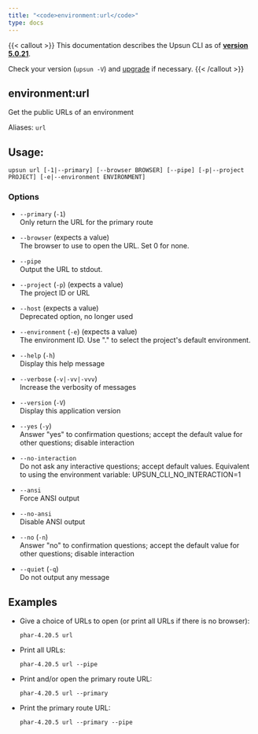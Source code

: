 ```yaml
---
title: "<code>environment:url</code>"
type: docs
---
```


{{< callout >}}
  This documentation describes the Upsun CLI as of **[version 5.0.21](https://github.com/platformsh/cli/releases/tag/5.0.21)**.
  
  Check your version (`upsun -V`) and [upgrade](/cli/#upgrade-the-cli) if necessary.
{{< /callout >}}

environment:url
---------------
Get the public URLs of an environment

Aliases: `url`

## Usage:

```
upsun url [-1|--primary] [--browser BROWSER] [--pipe] [-p|--project PROJECT] [-e|--environment ENVIRONMENT]
```

### Options

* `--primary` (`-1`)  
  Only return the URL for the primary route

* `--browser` (expects a value)  
  The browser to use to open the URL. Set 0 for none.

* `--pipe`  
  Output the URL to stdout.

* `--project` (`-p`) (expects a value)  
  The project ID or URL

* `--host` (expects a value)  
  Deprecated option, no longer used

* `--environment` (`-e`) (expects a value)  
  The environment ID. Use "." to select the project's default environment.

* `--help` (`-h`)  
  Display this help message

* `--verbose` (`-v|-vv|-vvv`)  
  Increase the verbosity of messages

* `--version` (`-V`)  
  Display this application version

* `--yes` (`-y`)  
  Answer "yes" to confirmation questions; accept the default value for other questions; disable interaction

* `--no-interaction`  
  Do not ask any interactive questions; accept default values. Equivalent to using the environment variable: UPSUN_CLI_NO_INTERACTION=1

* `--ansi`  
  Force ANSI output

* `--no-ansi`  
  Disable ANSI output

* `--no` (`-n`)  
  Answer "no" to confirmation questions; accept the default value for other questions; disable interaction

* `--quiet` (`-q`)  
  Do not output any message

## Examples

* Give a choice of URLs to open (or print all URLs if there is no browser):  
  ```
  phar-4.20.5 url 
  ```

* Print all URLs:  
  ```
  phar-4.20.5 url --pipe
  ```

* Print and/or open the primary route URL:  
  ```
  phar-4.20.5 url --primary
  ```

* Print the primary route URL:  
  ```
  phar-4.20.5 url --primary --pipe
  ```



